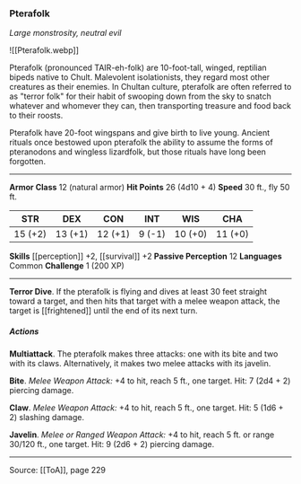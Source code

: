 ### Pterafolk
_Large monstrosity, neutral evil_

![[Pterafolk.webp]]

Pterafolk (pronounced TAIR-eh-folk) are 10-foot-tall, winged, reptilian bipeds native to Chult. Malevolent isolationists, they regard most other creatures as their enemies. In Chultan culture, pterafolk are often referred to as "terror folk" for their habit of swooping down from the sky to snatch whatever and whomever they can, then transporting treasure and food back to their roosts.

Pterafolk have 20-foot wingspans and give birth to live young. Ancient rituals once bestowed upon pterafolk the ability to assume the forms of pteranodons and wingless lizardfolk, but those rituals have long been forgotten.






---

**Armor Class** 12 (natural armor)
**Hit Points** 26 (4d10 + 4)
**Speed** 30 ft., fly 50 ft.

| STR     | DEX     | CON     | INT     | WIS     | CHA     |
|---------|---------|---------|---------|---------|---------|
| 15 (+2) | 13 (+1) | 12 (+1) | 9 (-1) | 10 (+0) | 11 (+0) |

**Skills** [[perception]] +2, [[survival]] +2
**Passive Perception** 12
**Languages** Common
**Challenge** 1 (200 XP)

---

**Terror Dive**. If the pterafolk is flying and dives at least 30 feet straight toward a target, and then hits that target with a melee weapon attack, the target is [[frightened]] until the end of its next turn.

##### Actions
**Multiattack**. The pterafolk makes three attacks: one with its bite and two with its claws. Alternatively, it makes two melee attacks with its javelin.

**Bite**. _Melee Weapon Attack:_ +4 to hit, reach 5 ft., one target. Hit: 7 (2d4 + 2) piercing damage.

**Claw**. _Melee Weapon Attack:_ +4 to hit, reach 5 ft., one target. Hit: 5 (1d6 + 2) slashing damage.

**Javelin**. _Melee or Ranged Weapon Attack:_ +4 to hit, reach 5 ft. or range 30/120 ft., one target. Hit: 9 (2d6 + 2) piercing damage.


---

Source: [[ToA]], page 229